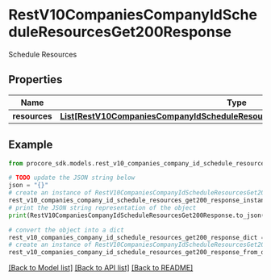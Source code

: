 # RestV10CompaniesCompanyIdScheduleResourcesGet200Response

Schedule Resources

## Properties

Name | Type | Description | Notes
------------ | ------------- | ------------- | -------------
**resources** | [**List[RestV10CompaniesCompanyIdScheduleResourcesGet200ResponseResourcesInner]**](RestV10CompaniesCompanyIdScheduleResourcesGet200ResponseResourcesInner.md) | Resources | [optional] 

## Example

```python
from procore_sdk.models.rest_v10_companies_company_id_schedule_resources_get200_response import RestV10CompaniesCompanyIdScheduleResourcesGet200Response

# TODO update the JSON string below
json = "{}"
# create an instance of RestV10CompaniesCompanyIdScheduleResourcesGet200Response from a JSON string
rest_v10_companies_company_id_schedule_resources_get200_response_instance = RestV10CompaniesCompanyIdScheduleResourcesGet200Response.from_json(json)
# print the JSON string representation of the object
print(RestV10CompaniesCompanyIdScheduleResourcesGet200Response.to_json())

# convert the object into a dict
rest_v10_companies_company_id_schedule_resources_get200_response_dict = rest_v10_companies_company_id_schedule_resources_get200_response_instance.to_dict()
# create an instance of RestV10CompaniesCompanyIdScheduleResourcesGet200Response from a dict
rest_v10_companies_company_id_schedule_resources_get200_response_from_dict = RestV10CompaniesCompanyIdScheduleResourcesGet200Response.from_dict(rest_v10_companies_company_id_schedule_resources_get200_response_dict)
```
[[Back to Model list]](../README.md#documentation-for-models) [[Back to API list]](../README.md#documentation-for-api-endpoints) [[Back to README]](../README.md)


